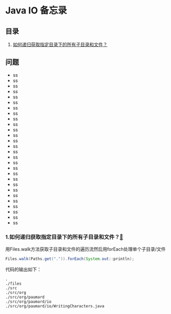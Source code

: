 # Java IO 备忘录

## 目录
  1. [如何递归获取指定目录下的所有子目录和文件？](#recursively-ls)

## 问题
* ss
* ss
* ss
* ss
* ss
* ss
* ss
* ss
* ss
* ss
* ss
* ss
* ss
* ss
* ss
* ss
* ss
* ss
* ss
* ss
* ss
* ss
* ss
* ss
* ss
* ss
* ss
* ss
### 1.如何递归获取指定目录下的所有子目录和文件？<a name="recursively-ls"></a>[:tophat:](#top)

  用Files.walk方法获取子目录和文件的遍历流然后用forEach处理单个子目录/文件
```java
Files.walk(Paths.get(".")).forEach(System.out::println);
```
  代码的输出如下：
```
.
./files
./src
./src/org
./src/org/paumard
./src/org/paumard/io
./src/org/paumard/io/WritingCharacters.java

```